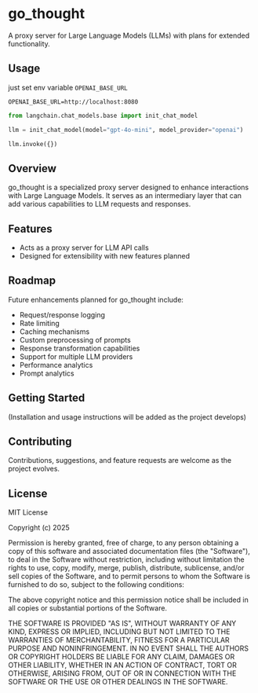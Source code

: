 # go_thought

A proxy server for Large Language Models (LLMs) with plans for extended functionality.

## Usage

just set env variable `OPENAI_BASE_URL`

`OPENAI_BASE_URL=http://localhost:8080`

```python
from langchain.chat_models.base import init_chat_model

llm = init_chat_model(model="gpt-4o-mini", model_provider="openai")

llm.invoke({})
```

## Overview

go_thought is a specialized proxy server designed to enhance interactions with Large Language Models. It serves as an intermediary layer that can add various capabilities to LLM requests and responses.

## Features

- Acts as a proxy server for LLM API calls
- Designed for extensibility with new features planned

## Roadmap

Future enhancements planned for go_thought include:
- Request/response logging
- Rate limiting
- Caching mechanisms
- Custom preprocessing of prompts
- Response transformation capabilities
- Support for multiple LLM providers
- Performance analytics
- Prompt analytics

## Getting Started

(Installation and usage instructions will be added as the project develops)

## Contributing

Contributions, suggestions, and feature requests are welcome as the project evolves.

## License

MIT License

Copyright (c) 2025

Permission is hereby granted, free of charge, to any person obtaining a copy
of this software and associated documentation files (the "Software"), to deal
in the Software without restriction, including without limitation the rights
to use, copy, modify, merge, publish, distribute, sublicense, and/or sell
copies of the Software, and to permit persons to whom the Software is
furnished to do so, subject to the following conditions:

The above copyright notice and this permission notice shall be included in all
copies or substantial portions of the Software.

THE SOFTWARE IS PROVIDED "AS IS", WITHOUT WARRANTY OF ANY KIND, EXPRESS OR
IMPLIED, INCLUDING BUT NOT LIMITED TO THE WARRANTIES OF MERCHANTABILITY,
FITNESS FOR A PARTICULAR PURPOSE AND NONINFRINGEMENT. IN NO EVENT SHALL THE
AUTHORS OR COPYRIGHT HOLDERS BE LIABLE FOR ANY CLAIM, DAMAGES OR OTHER
LIABILITY, WHETHER IN AN ACTION OF CONTRACT, TORT OR OTHERWISE, ARISING FROM,
OUT OF OR IN CONNECTION WITH THE SOFTWARE OR THE USE OR OTHER DEALINGS IN THE
SOFTWARE.